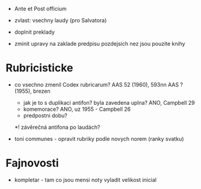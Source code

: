 * Ante et Post officium


* zvlast: vsechny laudy (pro Salvatora)

* doplnit preklady



* zminit upravy na zaklade predpisu pozdejsich nez jsou pouzite knihy

# Rubricisticke

* co vsechno zmenil Codex rubricarum?
  AAS 52 (1960), 593nn
  AAS ? (1955), brezen
  * jak je to s duplikaci antifon? byla zavedena uplna? ANO, Campbell 29
  * komemorace? ANO, uz 1955 - Campbell 26
  * predpostni dobu?
  
  *! závěrečná antifona po laudách?
  
* toni communes - opravit rubriky podle novych norem (ranky svatku)

# Fajnovosti

* kompletar - tam co jsou mensi noty vyladit velikost inicial
